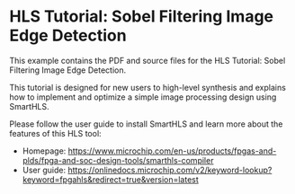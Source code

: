 # HLS Tutorial: Sobel Filtering Image Edge Detection

This example contains the PDF and source files for the HLS Tutorial: Sobel Filtering Image Edge Detection. 

This tutorial is designed for new users to high-level synthesis and explains
how to implement and optimize a simple image processing design using SmartHLS.

Please follow the user guide to install SmartHLS and learn more about the features of this HLS tool:
 - Homepage: https://www.microchip.com/en-us/products/fpgas-and-plds/fpga-and-soc-design-tools/smarthls-compiler
 - User guide: https://onlinedocs.microchip.com/v2/keyword-lookup?keyword=fpgahls&redirect=true&version=latest
